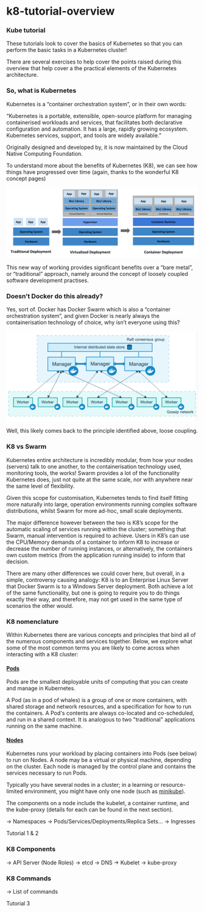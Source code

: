 # k8-tutorial-overview

### Kube tutorial

These tutorials look to cover the basics of Kubernetes so that you can perform the basic tasks in a Kubernetes cluster!

There are several exercises to help cover the points raised during this overview that help cover a the practical elements of the Kubernetes architecture. 

### So, what is Kubernetes

Kubernetes is a “container orchestration system”, or in their own words:

“Kubernetes is a portable, extensible, open-source platform for managing containerised workloads and services, that facilitates both declarative configuration and automation. It has a large, rapidly growing ecosystem. Kubernetes services, support, and tools are widely available.”

Originally designed and developed by, it is now maintained by the Cloud Native Computing Foundation. 

To understand more about the benefits of Kubernetes (K8), we can see how things have progressed over time (again, thanks to the wonderful K8 concept pages)

![container_evolution](container_evolution.svg "Container Evolution")


This new way of working provides significant benefits over a “bare metal”, or “traditional” approach, namely around the concept of loosely coupled software development practises.

### Doesn’t Docker do this already?

Yes, sort of. Docker has Docker Swarm which is also a “container orchestration system”, and given Docker is nearly always the containerisation technology of choice, why isn’t everyone using this?

![swarm-diagram](swarm-diagram.png "Swarm")
  
Well, this likely comes back to the principle identified above, loose coupling.

### K8 vs Swarm

Kubernetes entire architecture is incredibly modular, from how your nodes (servers) talk to one another, to the containerisation technology used, monitoring tools, the works! Swarm provides a lot of the functionality Kubernetes does, just not quite at the same scale, nor with anywhere near the same level of flexibility.

Given this scope for customisation, Kubernetes tends to find itself fitting more naturally into large, operation environments running complex software distributions, whilst Swarm for more ad-hoc, small scale deployments.

The major difference however between the two is K8’s scope for the automatic scaling of services running within the cluster; something that Swarm, manual intervention is required to achieve. Users in K8’s can use the CPU/Memory demands of a container to inform K8 to increase or decrease the number of running instances, or alternatively, the containers own custom metrics (from the application running inside) to inform that decision.

There are many other differences we could cover here, but overall, in a simple, controversy causing analogy: K8 is to an Enterprise Linux Server that Docker Swarm is to a Windows Server deployment. Both achieve a lot of the same functionality, but one is going to require you to do things exactly their way, and therefore, may not get used in the same type of scenarios the other would.

### K8 nomenclature

Within Kubernetes there are various concepts and principles that bind all of the numerous components and services together. Below, we explore what some of the most common terms you
are likely to come across when interacting with a K8 cluster:


#### [Pods](https://kubernetes.io/docs/concepts/workloads/pods/)

Pods are the smallest deployable units of computing that you can create and manage in Kubernetes.

A Pod (as in a pod of whales) is a group of one or more containers, with shared storage and network resources, and a specification for how to run the containers. 
A Pod's contents are always co-located and co-scheduled, and run in a shared context. It is analogous to two "traditional" applications running on the same machine.

#### [Nodes](https://kubernetes.io/docs/concepts/architecture/nodes/)

Kubernetes runs your workload by placing containers into Pods (see below) to run on Nodes. A node may be a virtual or physical machine, depending on the cluster. 
Each node is managed by the control plane and contains the services necessary to run Pods.

Typically you have several nodes in a cluster; in a learning or resource-limited environment, you might have only one node (such as [minikube](https://minikube.sigs.k8s.io/docs/start/)).

The components on a node include the kubelet, a container runtime, and the kube-proxy (details for each can be found in the next section).

-> Namespaces
-> Pods/Services/Deployments/Replica Sets…
-> Ingresses

Tutorial 1 & 2

### K8 Components

-> API Server (Node Roles)
-> etcd
-> DNS
-> Kubelet
-> kube-proxy

### K8 Commands

-> List of commands

Tutorial 3








